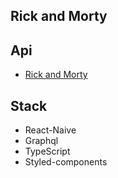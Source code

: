 ## Rick and Morty

## Api
 - [Rick and Morty](https://rickandmortyapi.com/documentation)

## Stack
 - React-Naive
 - Graphql
 - TypeScript
 - Styled-components

